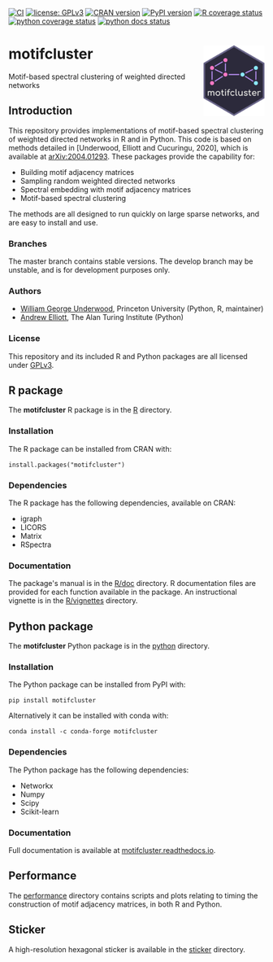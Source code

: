 [![CI](https://github.com/WGUNDERWOOD/motifcluster/actions/workflows/CI.yml/badge.svg)](https://github.com/WGUNDERWOOD/motifcluster/actions/workflows/CI.yml)
[![license: GPLv3](https://img.shields.io/badge/license-GPLv3-blue.svg)](https://www.gnu.org/licenses/gpl-3.0)
[![CRAN version](https://img.shields.io/cran/v/motifcluster?color=7733BB&label=CRAN)](https://cran.r-project.org/web/packages/motifcluster/index.html)
[![PyPI version](https://img.shields.io/pypi/v/motifcluster?color=7733BB&label=PyPI)](https://pypi.org/project/motifcluster/)
[![R coverage status](https://img.shields.io/codecov/c/github/wgunderwood/motifcluster?label=R%20cov)](https://codecov.io/gh/WGUNDERWOOD/motifcluster)
[![python coverage status](https://img.shields.io/coveralls/github/WGUNDERWOOD/motifcluster?label=python%20cov)](https://coveralls.io/github/WGUNDERWOOD/motifcluster)
[![python docs status](https://img.shields.io/readthedocs/motifcluster?label=python%20docs)](https://motifcluster.readthedocs.io/en/latest/)






# motifcluster <img src="https://github.com/WGUNDERWOOD/motifcluster/raw/develop/sticker/hex_sticker_small.png" alt="motifcluster sticker" align="right" width=120 />



Motif-based spectral clustering of weighted directed networks

## Introduction

This repository provides implementations of motif-based spectral clustering
of weighted directed networks in R and in Python.
This code is based on methods detailed in
[Underwood, Elliott and Cucuringu, 2020],
which is available at
[arXiv:2004.01293](https://arxiv.org/abs/2004.01293).
These packages provide the capability for:

- Building motif adjacency matrices
- Sampling random weighted directed networks
- Spectral embedding with motif adjacency matrices
- Motif-based spectral clustering

The methods are all designed to run quickly on large sparse networks,
and are easy to install and use.

### Branches

The master branch contains stable versions.
The develop branch may be unstable,
and is for development purposes only.

### Authors

  - [William George Underwood](https://wgunderwood.github.io/),
    Princeton University
    (Python, R, maintainer)
  - [Andrew Elliott](https://www.turing.ac.uk/people/researchers/andrew-elliott),
    The Alan Turing Institute
    (Python)

### License

This repository
and its included R and Python packages
are all licensed under
[GPLv3](http://gplv3.fsf.org/).





## R package

The **motifcluster** R package is in the
[R](https://github.com/WGUNDERWOOD/motifcluster/tree/master/R)
directory.

### Installation

The R package can be installed from CRAN with:

```
install.packages("motifcluster")
```

### Dependencies

The R package has the following dependencies, available on CRAN:

- igraph
- LICORS
- Matrix
- RSpectra

### Documentation

The package's manual is in the
[R/doc](https://github.com/WGUNDERWOOD/motifcluster/tree/master/R/doc)
directory.
R documentation files are provided for each function
available in the package.
An instructional vignette is in the
[R/vignettes](https://github.com/WGUNDERWOOD/motifcluster/tree/master/R/vignettes)
directory.




## Python package

The **motifcluster** Python package is in the
[python](https://github.com/WGUNDERWOOD/motifcluster/tree/master/python)
directory.

### Installation

The Python package can be installed from PyPI with:

```
pip install motifcluster
```

Alternatively it can be installed with conda with:

```
conda install -c conda-forge motifcluster
```


### Dependencies

The Python package has the following dependencies:

- Networkx
- Numpy
- Scipy
- Scikit-learn

### Documentation

Full documentation is available at
[motifcluster.readthedocs.io](https://motifcluster.readthedocs.io/).



## Performance

The
[performance](https://github.com/WGUNDERWOOD/motifcluster/tree/master/performance)
directory contains scripts and plots relating to timing
the construction of motif adjacency matrices,
in both R and Python.

## Sticker

A high-resolution hexagonal sticker is available in the
[sticker](https://github.com/WGUNDERWOOD/motifcluster/tree/master/sticker)
directory.
